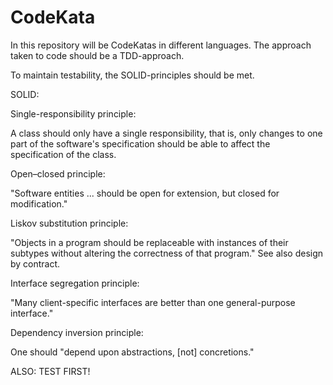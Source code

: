 # CodeKata

In this repository will be CodeKatas in different languages.
The  approach taken to code should be a TDD-approach.

To maintain testability, the SOLID-principles should be met.

SOLID:

Single-responsibility principle:

  A class should only have a single responsibility, that is, only changes to one part of the software's specification should be able to affect the specification of the class.
  
Open–closed principle:

  "Software entities ... should be open for extension, but closed for modification."
  
Liskov substitution principle:

  "Objects in a program should be replaceable with instances of their subtypes without altering the correctness of that program." See also design by contract.
  
Interface segregation principle:

  "Many client-specific interfaces are better than one general-purpose interface."
  
Dependency inversion principle:

  One should "depend upon abstractions, [not] concretions."
  
  ALSO:
  TEST FIRST!
